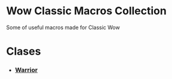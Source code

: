 # Wow Classic Macros Collection

Some of useful macros made for Classic Wow

# Clases
* ### [Warrior](classes/warrior-macros)